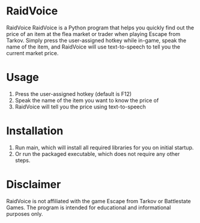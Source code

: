 # RaidVoice
 
RaidVoice
RaidVoice is a Python program that helps you quickly find out the price of an item at the flea market or trader when playing Escape from Tarkov. Simply press the user-assigned hotkey while in-game, speak the name of the item, and RaidVoice will use text-to-speech to tell you the current market price.

# Usage
1. Press the user-assigned hotkey (default is F12)
2. Speak the name of the item you want to know the price of
3. RaidVoice will tell you the price using text-to-speech

# Installation
1. Run main, which will install all required libraries for you on initial startup.
2. Or run the packaged executable, which does not require any other steps.

# Disclaimer
RaidVoice is not affiliated with the game Escape from Tarkov or Battlestate Games. The program is intended for educational and informational purposes only.

